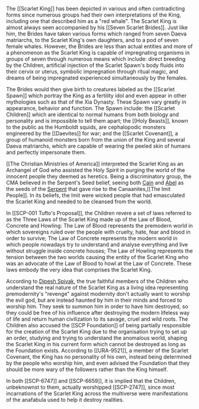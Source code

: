 The [[Scarlet King]] has been depicted in various and often contradicting forms since numerous groups had their own interpretations of the King, including one that described him as a "red whale". The Scarlet King is almost always seen accompanied by his [[Seven Scarlet Brides]]. Just like him, the Brides have taken various forms which ranged from seven Daeva matriarchs, to the Scarlet King's own daughters, and to a pod of seven female whales. However, the Brides are less than actual entities and more of a phenomenon as the Scarlet King is capable of impregnating organisms in groups of seven through numerous means which include: direct breeding by the Children, artificial injection of the Scarlet Spawn's body fluids into their cervix or uterus, symbolic impregnation through ritual magic, and dreams of being impregnated experienced simultaneously by the females.

The Brides would then give birth to creatures labeled as the [[Scarlet Spawn]] which portray the King as a fertility idol and even appear in other mythologies such as that of the Xia Dynasty. These Spawn vary greatly in appearance, behavior and function. The Spawn include: the [[Scarlet Children]] which are identical to normal humans from both biology and personality and is impossible to tell them apart; the [[Holy Beasts]], known to the public as the Humboldt squids, are cephalopodic monsters engineered by the [[Daevites]] for war; and the [[Scarlet Covenant]], a group of humanoid monsters born from the union of the King and several Daeva matriarchs, which are capable of wearing the peeled skin of humans and perfectly impersonate them.

[[The Christian Ministries of America]] interpreted the Scarlet King as an Archangel of God who assisted the Holy Spirit in purging the world of the innocent people they deemed as heretics. Being a discriminatory group, the CMA believed in the Serpent's Seed belief, seeing both [Cain](https://hero.fandom.com/wiki/SCP-073 "w:c:hero:SCP-073") and [Abel](https://villains.fandom.com/wiki/SCP-076-2 "SCP-076-2") as the seeds of the [Serpent](https://hero.fandom.com/wiki/Serpent_\(SCP_Foundation\) "w:c:hero:Serpent (SCP Foundation)") that gave rise to the Canaanites,[[The Imit People]]. In its beliefs, the Imit were wicked people that had emasculated the Scarlet King and needed to be cleansed from the world.

In [[SCP-001 Tufto's Proposal]], the Children revere a set of laws referred to as the Three Laws of the Scarlet King made up of the Law of Blood, Concrete and Howling: The Law of Blood represents the premodern world in which sovereigns ruled over the people with cruelty, hate, fear and blood in order to survive; The Law of Concrete represents the modern world in which people nowadays try to understand and analyse everything and live without struggle inside concrete houses; The Law of Howling represents the tension between the two worlds causing the entity of the Scarlet King who was an advocate of the Law of Blood to howl at the Law of Concrete. These laws embody the very idea that comprises the Scarlet King.

According to [Dipesh Spivak](https://villains.fandom.com/wiki/Dipesh_Spivak "Dipesh Spivak"), the true faithful members of the Children who understand the real nature of the Scarlet King as a living idea representing premodernity's "revenge" against modernity don't actually want to worship the evil god, but are instead haunted by him in their minds and forced to worship him. They seek to summon him in order to have him destroyed, so they could be free of his influence after destroying the modern lifeless way of life and return human civilization to its savage, cruel and wild roots. The Children also accused the [[SCP Foundation]] of being partially responsible for the creation of the Scarlet King due to the organisation trying to set up an order, studying and trying to understand the anomalous world, shaping the Scarlet King in his current form which cannot be destroyed as long as the Foundation exists. According to [[URA-9521]], a member of the Scarlet Covenant, the King has no personality of his own, instead being determined by the people who worship him, and even advised the Foundation that they should be more wary of the followers rather than the King himself.

In both [[SCP-6747]] and [[SCP-6659]], it is implied that the Children, unbeknownst to them, actually worshipped [[SCP-2747]], since most incarnations of the Scarlet King across the multiverse were manifestations of the anafabula used to help it destroy realities.